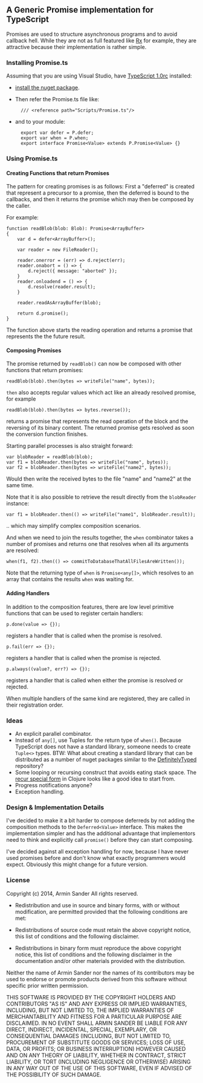 ## A Generic Promise implementation for TypeScript

Promises are used to structure asynchronous programs and to avoid callback hell. While they are not as full featured like [Rx](https://github.com/Reactive-Extensions/RxJS) for example, they are attractive because their implementation is rather simple.

### Installing Promise.ts

Assuming that you are using Visual Studio, have [TypeScript 1.0rc](http://www.typescriptlang.org) installed:

- [install the nuget package](http://nuget.org/packages/Promise.TypeScript/).

- Then refer the Promise.ts file like:

		/// <reference path="Scripts/Promise.ts"/>

- and to your module:

		export var defer = P.defer;
		export var when = P.when;
		export interface Promise<Value> extends P.Promise<Value> {}

### Using Promise.ts

#### Creating Functions that return Promises

The pattern for creating promises is as follows: First a "deferred" is created that represent a precursor to a promise, then the deferred is bound to the callbacks, and then it returns the promise which may then be composed by the caller.

For example:
	
	function readBlob(blob: Blob): Promise<ArrayBuffer>
	{
		var d = defer<ArrayBuffer>();

		var reader = new FileReader();

		reader.onerror = (err) => d.reject(err);
		reader.onabort = () => {
			d.reject({ message: "aborted" });
		}
		reader.onloadend = () => {
			d.resolve(reader.result);
		}

		reader.readAsArrayBuffer(blob);

		return d.promise();
	}

The function above starts the reading operation and returns a promise that represents the the future result.

#### Composing Promises

The promise returned by `readBlob()` can now be composed with other functions that return promises:

	readBlob(blob).then(bytes => writeFile("name", bytes));

`then` also accepts regular values which act like an already resolved promise, for example

	readBlob(blob).then(bytes => bytes.reverse());

returns a promise that represents the read operation of the block and the reversing of its binary content. The returned promise gets resolved as soon the conversion function finishes.

Starting parallel processes is also straight forward:

	var blobReader = readBlob(blob);
	var f1 = blobReader.then(bytes => writeFile("name", bytes));
	var f2 = blobReader.then(bytes => writeFile("name2", bytes));

Would then write the received bytes to the file "name" and "name2" at the same time.

Note that it is also possible to retrieve the result directly from the `blobReader` instance:

	var f1 = blobReader.then(() => writeFile("name1", blobReader.result));
	
.. which may simplify complex composition scenarios.

And when we need to join the results together, the `when` combinator takes a number of promises and returns one that resolves when all its arguments are resolved:

	when(f1, f2).then(() => commitToDatabaseThatAllFilesAreWritten());

Note that the returning type of `when` is `Promise<any[]>`, which resolves to an array that contains the results `when` was waiting for.

#### Adding Handlers

In addition to the composition features, there are low level primitive functions that can be used to register certain handlers:

	p.done(value => {});

registers a handler that is called when the promise is resolved.

	p.fail(err => {});

registers a handler that is called when the promise is rejected.

	p.always((value?, err?) => {});

registers a handler that is called when either the promise is resolved or rejected.

When multiple handlers of the same kind are registered, they are called in their registration order.

### Ideas

- An explicit parallel combinator.
- Instead of `any[]`, use Tuples for the return type of `when()`. Because TypeScript does not have a standard library, someone needs to create `Tuple<>` types. BTW: What about creating a standard library that can be distributed as a number of nuget packages similar to the [DefinitelyTyped](https://github.com/borisyankov/DefinitelyTyped) repository? 
- Some looping or recursing construct that avoids eating stack space. The [recur special form](http://clojure.org/special_forms#recur) in Clojure looks like a good idea to start from.
- Progress notifications anyone?
- Exception handling.

### Design & Implementation Details

I've decided to make it a bit harder to compose deferreds by not adding the composition methods to the `Deferred<Value>` interface. This makes the implementation simpler and has the additional advantage that implementors need to think and explicitly call `promise()` before they can start composing.

I've decided against all exception handling for now, because I have never used promises before and don't know what exactly programmers would expect. Obviously this might change for a future version.

### License

Copyright (c) 2014, Armin Sander All rights reserved.

- Redistribution and use in source and binary forms, with or without modification, are permitted provided that the following conditions are met:

- Redistributions of source code must retain the above copyright notice, this list of conditions and the following disclaimer.

- Redistributions in binary form must reproduce the above copyright notice, this list of conditions and the following disclaimer in the documentation and/or other materials provided with the distribution.

Neither the name of Armin Sander nor the names of its contributors may be used to endorse or promote products derived from this software without specific prior written permission.

THIS SOFTWARE IS PROVIDED BY THE COPYRIGHT HOLDERS AND CONTRIBUTORS "AS IS" AND ANY EXPRESS OR IMPLIED WARRANTIES, INCLUDING, BUT NOT LIMITED TO, THE IMPLIED WARRANTIES OF MERCHANTABILITY AND FITNESS FOR A PARTICULAR PURPOSE ARE DISCLAIMED. IN NO EVENT SHALL ARMIN SANDER BE LIABLE FOR ANY DIRECT, INDIRECT, INCIDENTAL, SPECIAL, EXEMPLARY, OR CONSEQUENTIAL DAMAGES (INCLUDING, BUT NOT LIMITED TO, PROCUREMENT OF SUBSTITUTE GOODS OR SERVICES; LOSS OF USE, DATA, OR PROFITS; OR BUSINESS INTERRUPTION) HOWEVER CAUSED AND ON ANY THEORY OF LIABILITY, WHETHER IN CONTRACT, STRICT LIABILITY, OR TORT (INCLUDING NEGLIGENCE OR OTHERWISE) ARISING IN ANY WAY OUT OF THE USE OF THIS SOFTWARE, EVEN IF ADVISED OF THE POSSIBILITY OF SUCH DAMAGE.
